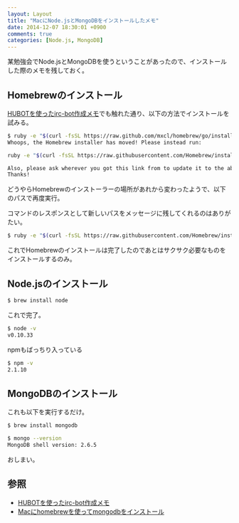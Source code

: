 ```yaml
---
layout: Layout
title: "MacにNode.jsとMongoDBをインストールしたメモ"
date: 2014-12-07 18:30:01 +0900
comments: true
categories: [Node.js, MongoDB]
---
```

某勉強会でNode.jsとMongoDBを使うということがあったので、インストールした際のメモを残しておく。

## Homebrewのインストール
[HUBOTを使ったirc-bot作成メモ](http://sojiro14.github.io/blog/2014/04/19/irc-bot-by-hubot/)でも触れた通り、以下の方法でインストールを試みる。
``` bash
$ ruby -e "$(curl -fsSL https://raw.github.com/mxcl/homebrew/go/install)"
Whoops, the Homebrew installer has moved! Please instead run:

ruby -e "$(curl -fsSL https://raw.githubusercontent.com/Homebrew/install/master/install)"

Also, please ask wherever you got this link from to update it to the above.
Thanks!
```
どうやらHomebrewのインストーラーの場所があれから変わったようで、以下のパスで再度実行。

コマンドのレスポンスとして新しいパスをメッセージに残してくれるのはありがたい。
``` bash
$ ruby -e "$(curl -fsSL https://raw.githubusercontent.com/Homebrew/install/master/install)"
```
これでHomebrewのインストールは完了したのであとはサクサク必要なものをインストールするのみ。

<!-- more -->

## Node.jsのインストール
``` bash
$ brew install node
```
これで完了。
``` bash
$ node -v
v0.10.33
```
npmもばっちり入っている
``` bash
$ npm -v
2.1.10
```

## MongoDBのインストール
これも以下を実行するだけ。
``` bash
$ brew install mongodb
```
``` bash
$ mongo --version
MongoDB shell version: 2.6.5
```
おしまい。

## 参照
* [HUBOTを使ったirc-bot作成メモ](http://sojiro14.github.io/blog/2014/04/19/irc-bot-by-hubot/)
* [Macにhomebrewを使ってmongodbをインストール](http://qiita.com/hajimeni/items/3c93fd981e92f66a20ce)
